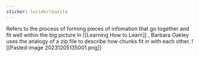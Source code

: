 ```yaml
---
sticker: lucide//puzzle
---
```

Refers to the process of forming pieces of infomation that go together and fit well within the big picture 
In [[Learning How to Learn]] , Barbara Oakley uses the analogy of a zip file to describe how chunks fit in with each other.
![[Pasted image 20231205135001.png]]